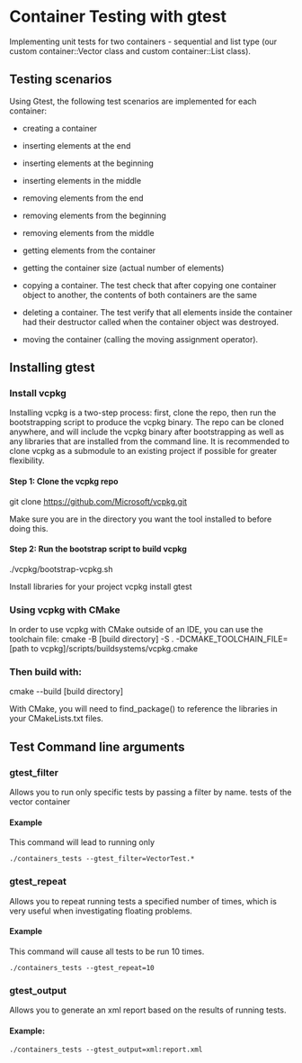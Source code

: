 # Container Testing with gtest
Implementing unit tests for two containers - sequential and list type (our custom container::Vector class and custom container::List class). 

## Testing scenarios
Using Gtest, the following test scenarios are implemented for each container:
- creating a container
- inserting elements at the end
- inserting elements at the beginning
- inserting elements in the middle
- removing elements from the end
- removing elements from the beginning
- removing elements from the middle
- getting elements from the container
- getting the container size (actual number of elements)

- copying a container. The test check that after copying one container object to another, the contents of
both containers are the same
- deleting a container. The test verify that all elements inside the container had their destructor called when
the container object was destroyed.
- moving the container (calling the moving assignment operator).

## Installing gtest
### Install vcpkg
Installing vcpkg is a two-step process: first, clone the repo, then run the bootstrapping script to produce the vcpkg binary. The repo can be cloned anywhere, and will include the vcpkg binary after bootstrapping as well as any libraries that are installed from the command line. It is recommended to clone vcpkg as a submodule to an existing project if possible for greater flexibility.

#### Step 1: Clone the vcpkg repo

git clone https://github.com/Microsoft/vcpkg.git

Make sure you are in the directory you want the tool installed to before doing this.

#### Step 2: Run the bootstrap script to build vcpkg

./vcpkg/bootstrap-vcpkg.sh

Install libraries for your project
vcpkg install gtest

### Using vcpkg with CMake
In order to use vcpkg with CMake outside of an IDE, you can use the toolchain file:
cmake -B [build directory] -S . -DCMAKE_TOOLCHAIN_FILE=[path to vcpkg]/scripts/buildsystems/vcpkg.cmake

### Then build with:

cmake --build [build directory]

With CMake, you will need to find_package() to reference the libraries in your CMakeLists.txt files.


## Test Command line arguments 
### gtest_filter 
 Allows you to run only specific tests by passing a filter by name. tests of the vector container
 #### Example
 This command will lead to running only 
```
./containers_tests --gtest_filter=VectorTest.*
```

### gtest_repeat 
 Allows you to repeat running tests a specified number of times, which is very useful
when investigating floating problems. 
#### Example
This command will cause all tests to be run 10 times.
```
./containers_tests --gtest_repeat=10
```

### gtest_output 
 Allows you to generate an xml report based on the results of running tests. 
#### Example:
```
./containers_tests --gtest_output=xml:report.xml
```
